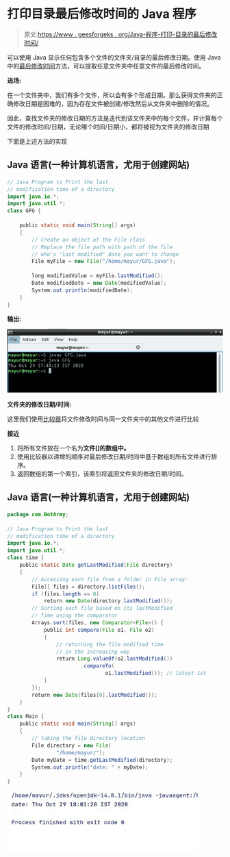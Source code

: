 # 打印目录最后修改时间的 Java 程序

> 原文:[https://www . geesforgeks . org/Java-程序-打印-目录的最后修改时间/](https://www.geeksforgeeks.org/java-program-to-print-the-last-modification-time-of-a-directory/)

可以使用 Java 显示任何包含多个文件的文件夹/目录的最后修改日期。使用 Java 中的[最后修改时间](https://www.geeksforgeeks.org/file-lastmodified-method-in-java-with-examples/)方法，可以提取任意文件夹中任意文件的最后修改时间。

**进场:**

在一个文件夹中，我们有多个文件，所以会有多个形成日期。那么获得文件夹的正确修改日期是困难的，因为存在文件被创建/修改然后从文件夹中删除的情况。

因此，查找文件夹的修改日期的方法是迭代到该文件夹中的每个文件，并计算每个文件的修改时间/日期，无论哪个时间/日期小，都将被视为文件夹的修改日期

下面是上述方法的实现

## Java 语言(一种计算机语言，尤用于创建网站)

```java
// Java Program to Print the last
// modification time of a directory
import java.io.*;
import java.util.*;
class GFG {

    public static void main(String[] args)
    {
        // Create an object of the File class
        // Replace the file path with path of the file
        // who's "last modified" date you want to change
        File myFile = new File("/home/mayur/GFG.java");

        long modifiedValue = myFile.lastModified();
        Date modifiedDate = new Date(modifiedValue);
        System.out.println(modifiedDate);
    }
}
```

**输出:**

![](img/5c6f7afa08a19a9950e9c98abccfca4c.png)

**文件夹的修改日期/时间:**

这里我们使用[比较器](https://www.geeksforgeeks.org/comparable-vs-comparator-in-java/)将文件修改时间与同一文件夹中的其他文件进行比较

**接近**

1.  将所有文件放在一个名为**文件[]的数组中。**
2.  使用比较器以递增的顺序对最后修改日期/时间中基于数组的所有文件进行排序。
3.  返回数组的第一个索引，该索引将返回文件夹的修改日期/时间。

## Java 语言(一种计算机语言，尤用于创建网站)

```java
package com.BotArmy;

// Java Program to Print the last
// modification time of a directory
import java.io.*;
import java.util.*;
class time {
    public static Date getLastModified(File directory)
    {
        // Accessing each file from a folder in File array:
        File[] files = directory.listFiles();
        if (files.length == 0)
            return new Date(directory.lastModified());
        // Sorting each file based on its lastModified
        // Time using the comparator
        Arrays.sort(files, new Comparator<File>() {
            public int compare(File o1, File o2)
            {
                // returning the file modified time
                // in the increasing way
                return Long.valueOf(o2.lastModified())
                        .compareTo(
                                o1.lastModified()); // latest 1st
            }
        });
        return new Date(files[0].lastModified());
    }
}
class Main {
    public static void main(String[] args)
    {
        // taking the file directory location
        File directory = new File(
                "/home/mayur/");
        Date myDate = time.getLastModified(directory);
        System.out.println("date: " + myDate);
    }
}
```

![](img/8a85c41e68496b1ddfc5196fa01f9976.png)